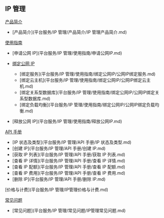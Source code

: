 ## IP 管理

[产品简介]()
 
* [产品简介](平台服务/IP 管理/产品简介/IP 管理产品简介.md)

[使用指南]()

* [申请公网 IP](平台服务/IP 管理/使用指南/申请公网IP.md)
* [绑定公网 IP]()

	* [绑定服务](平台服务/IP 管理/使用指南/绑定公网IP/公网IP绑定服务.md)
	* [绑定云主机](平台服务/IP 管理/使用指南/绑定公网IP/公网IP绑定云主机.md)
	* [绑定关系型数据库](平台服务/IP 管理/使用指南/绑定公网IP/公网IP绑定关系型数据库.md)
	* [绑定负载均衡](平台服务/IP 管理/使用指南/绑定公网IP/公网IP绑定负载均衡.md)
* [释放公网 IP](平台服务/IP 管理/使用指南/释放公网IP.md)

[API 手册]()

* [IP 状态及类型](平台服务/IP 管理/API 手册/IP 状态及类型.md)
* [创建 IP](平台服务/IP 管理/API 手册/创建 IP.md)
* [获取 IP 列表](平台服务/IP 管理/API 手册/获取 IP 列表.md)
* [查看 IP 详情](平台服务/IP 管理/API 手册/查看 IP 详情.md)
* [查看 IP 配额](平台服务/IP 管理/API 手册/查看 IP 配额.md)
* [查看 IP 费用](平台服务/IP 管理/API 手册/查看 IP 费用.md)
* [删除 IP](平台服务/IP 管理/API 手册/删除 IP.md)


[价格与计费](平台服务/IP 管理/IP管理价格与计费.md)

[常见问题]()

* [常见问题](平台服务/IP 管理/常见问题/IP管理常见问题.md)